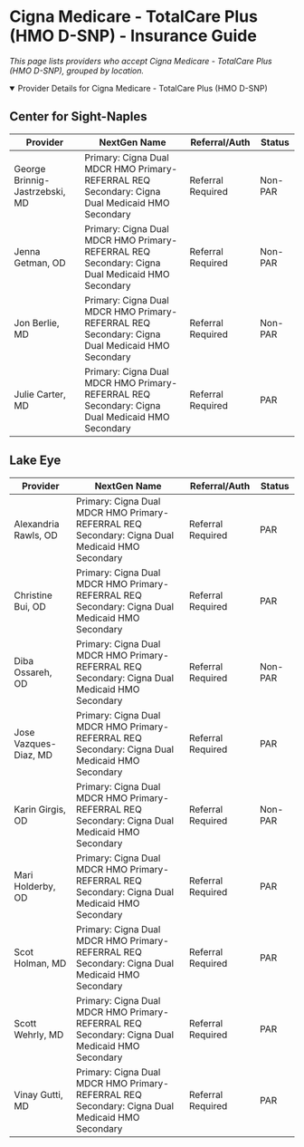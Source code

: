 # Cigna Medicare - TotalCare Plus (HMO D-SNP) - Insurance Guide

*This page lists providers who accept Cigna Medicare - TotalCare Plus (HMO D-SNP), grouped by location.*

<details open><summary>Provider Details for Cigna Medicare - TotalCare Plus (HMO D-SNP)</summary>

## Center for Sight-Naples

| Provider | NextGen Name | Referral/Auth | Status |
|----------|-------------|--------------|--------|
| George Brinnig-Jastrzebski, MD | Primary: Cigna Dual MDCR HMO Primary-REFERRAL REQ                                                      Secondary: Cigna Dual Medicaid HMO Secondary | Referral Required | Non-PAR |
| Jenna Getman, OD | Primary: Cigna Dual MDCR HMO Primary-REFERRAL REQ                                                      Secondary: Cigna Dual Medicaid HMO Secondary | Referral Required | Non-PAR |
| Jon Berlie, MD | Primary: Cigna Dual MDCR HMO Primary-REFERRAL REQ                                                      Secondary: Cigna Dual Medicaid HMO Secondary | Referral Required | Non-PAR |
| Julie Carter, MD | Primary: Cigna Dual MDCR HMO Primary-REFERRAL REQ                                                      Secondary: Cigna Dual Medicaid HMO Secondary | Referral Required | PAR |

## Lake Eye 

| Provider | NextGen Name | Referral/Auth | Status |
|----------|-------------|--------------|--------|
| Alexandria Rawls, OD | Primary: Cigna Dual MDCR HMO Primary-REFERRAL REQ                                                Secondary: Cigna Dual Medicaid HMO Secondary | Referral Required | PAR |
| Christine Bui, OD | Primary: Cigna Dual MDCR HMO Primary-REFERRAL REQ                                                Secondary: Cigna Dual Medicaid HMO Secondary | Referral Required | PAR |
| Diba Ossareh, OD | Primary: Cigna Dual MDCR HMO Primary-REFERRAL REQ                                                Secondary: Cigna Dual Medicaid HMO Secondary | Referral Required | Non-PAR |
| Jose Vazques-Diaz, MD | Primary: Cigna Dual MDCR HMO Primary-REFERRAL REQ                                                Secondary: Cigna Dual Medicaid HMO Secondary | Referral Required | PAR |
| Karin Girgis, OD | Primary: Cigna Dual MDCR HMO Primary-REFERRAL REQ                                                Secondary: Cigna Dual Medicaid HMO Secondary | Referral Required | Non-PAR |
| Mari Holderby, OD | Primary: Cigna Dual MDCR HMO Primary-REFERRAL REQ                                                Secondary: Cigna Dual Medicaid HMO Secondary | Referral Required | PAR |
| Scot Holman, MD | Primary: Cigna Dual MDCR HMO Primary-REFERRAL REQ                                                Secondary: Cigna Dual Medicaid HMO Secondary | Referral Required | PAR |
| Scott Wehrly, MD | Primary: Cigna Dual MDCR HMO Primary-REFERRAL REQ                                                Secondary: Cigna Dual Medicaid HMO Secondary | Referral Required | PAR |
| Vinay Gutti, MD | Primary: Cigna Dual MDCR HMO Primary-REFERRAL REQ                                                Secondary: Cigna Dual Medicaid HMO Secondary | Referral Required | PAR |

</details>

